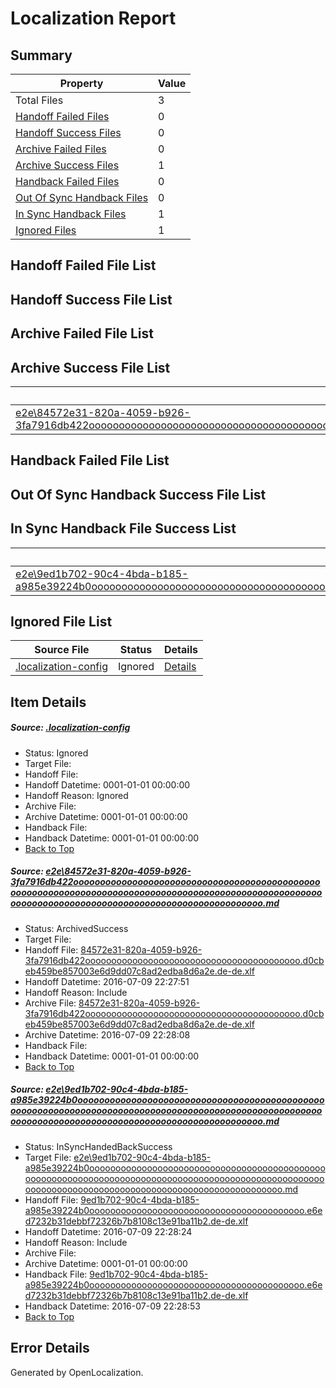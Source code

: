 # <a name='report-top'></a> Localization Report

## Summary
 Property | Value 
 -------- | ----- 
 Total Files | 3
[ Handoff Failed Files ](#handoff-failed-list)| 0
[ Handoff Success Files ](#handoff-success-list)| 0
[ Archive Failed Files ](#archive-failed-list)| 0
[ Archive Success Files ](#archive-success-list)| 1
[ Handback Failed Files ](#handback-failed-list)| 0
[ Out Of Sync Handback Files ](#outofsync-handback-success-list)| 0
[ In Sync Handback Files ](#insync-handback-success-list)| 1
[ Ignored Files ](#ignored-list)| 1

## <a name='handoff-failed-list'></a> Handoff Failed File List

## <a name='handoff-success-list'></a> Handoff Success File List

## <a name='archive-failed-list'></a> Archive Failed File List

## <a name='archive-success-list'></a> Archive Success File List
 Source File | Status | Details 
 ----------- | ------ | ------- 
 [e2e\84572e31-820a-4059-b926-3fa7916db422ooooooooooooooooooooooooooooooooooooooooooooooooooooooooooooooooooooooooooooooooooooooooooooooooooooooooooooooooooooooooooooooooooooooooooooooooooooooo.md](https://github.com/OpenLocalizationTestOrg/oltest/blob/20d49c7f3b0c82b982fe3ed94a4a40bef24b83c6/e2e/84572e31-820a-4059-b926-3fa7916db422ooooooooooooooooooooooooooooooooooooooooooooooooooooooooooooooooooooooooooooooooooooooooooooooooooooooooooooooooooooooooooooooooooooooooooooooooooooooo.md) | ArchivedSuccess | [Details](#d3eaa77f748f2d8503b8b9d76702e22b85477fed1)

## <a name='handback-failed-list'></a> Handback Failed File List

## <a name='outofsync-handback-success-list'></a> Out Of Sync Handback Success File List

## <a name='insync-handback-success-list'></a> In Sync Handback File Success List
 Source File | Status | Details 
 ----------- | ------ | ------- 
 [e2e\9ed1b702-90c4-4bda-b185-a985e39224b0ooooooooooooooooooooooooooooooooooooooooooooooooooooooooooooooooooooooooooooooooooooooooooooooooooooooooooooooooooooooooooooooooooooooooooooooooooooooo.md](https://github.com/OpenLocalizationTestOrg/oltest/blob/86932833c94e9c340350c3ed8b12eb4e91b57362/e2e/9ed1b702-90c4-4bda-b185-a985e39224b0ooooooooooooooooooooooooooooooooooooooooooooooooooooooooooooooooooooooooooooooooooooooooooooooooooooooooooooooooooooooooooooooooooooooooooooooooooooooo.md) | InSyncHandedBackSuccess | [Details](#f6926b22eda07d7ff6179d8d4d12cad585cfb2bd2)

## <a name='ignored-list'></a> Ignored File List
 Source File | Status | Details 
 ----------- | ------ | ------- 
 [.localization-config](https://github.com/OpenLocalizationTestOrg/oltest/blob/86932833c94e9c340350c3ed8b12eb4e91b57362/.localization-config) | Ignored | [Details](#3d4f252ac210baf56311d7e97dcc2db10974dbd20)

## Item Details
##### <a name='3d4f252ac210baf56311d7e97dcc2db10974dbd20'></a> Source: [.localization-config](https://github.com/OpenLocalizationTestOrg/oltest/blob/86932833c94e9c340350c3ed8b12eb4e91b57362/.localization-config)
* Status: Ignored
* Target File: 
* Handoff File: 
* Handoff Datetime: 0001-01-01 00:00:00
* Handoff Reason: Ignored
* Archive File: 
* Archive Datetime: 0001-01-01 00:00:00
* Handback File: 
* Handback Datetime: 0001-01-01 00:00:00
* [Back to Top](#report-top)

##### <a name='d3eaa77f748f2d8503b8b9d76702e22b85477fed1'></a> Source: [e2e\84572e31-820a-4059-b926-3fa7916db422ooooooooooooooooooooooooooooooooooooooooooooooooooooooooooooooooooooooooooooooooooooooooooooooooooooooooooooooooooooooooooooooooooooooooooooooooooooooo.md](https://github.com/OpenLocalizationTestOrg/oltest/blob/20d49c7f3b0c82b982fe3ed94a4a40bef24b83c6/e2e/84572e31-820a-4059-b926-3fa7916db422ooooooooooooooooooooooooooooooooooooooooooooooooooooooooooooooooooooooooooooooooooooooooooooooooooooooooooooooooooooooooooooooooooooooooooooooooooooooo.md)
* Status: ArchivedSuccess
* Target File: 
* Handoff File: [84572e31-820a-4059-b926-3fa7916db422ooooooooooooooooooooooooooooooooooooooooo.d0cbeb459be857003e6d9dd07c8ad2edba8d6a2e.de-de.xlf](https://github.com/OpenLocalizationTestOrg/olhandoff-e2e/blob/b115bab4fe7663138969e0574c1973ed69e6b2e9/ol-handoff/OpenLocalizationTestOrg/oltest-dede-fly/ci/ht/84572e31-820a-4059-b926-3fa7916db422ooooooooooooooooooooooooooooooooooooooooo.d0cbeb459be857003e6d9dd07c8ad2edba8d6a2e.de-de.xlf)
* Handoff Datetime: 2016-07-09 22:27:51
* Handoff Reason: Include
* Archive File: [84572e31-820a-4059-b926-3fa7916db422ooooooooooooooooooooooooooooooooooooooooo.d0cbeb459be857003e6d9dd07c8ad2edba8d6a2e.de-de.xlf](https://github.com/OpenLocalizationTestOrg/olhandoff-e2e/blob/d96e6813a4a63d13525e2ab54128fa7d924d7c52/ol-archive/OpenLocalizationTestOrg/oltest-dede-fly/ci/ht/84572e31-820a-4059-b926-3fa7916db422ooooooooooooooooooooooooooooooooooooooooo.d0cbeb459be857003e6d9dd07c8ad2edba8d6a2e.de-de.xlf)
* Archive Datetime: 2016-07-09 22:28:08
* Handback File: 
* Handback Datetime: 0001-01-01 00:00:00
* [Back to Top](#report-top)

##### <a name='f6926b22eda07d7ff6179d8d4d12cad585cfb2bd2'></a> Source: [e2e\9ed1b702-90c4-4bda-b185-a985e39224b0ooooooooooooooooooooooooooooooooooooooooooooooooooooooooooooooooooooooooooooooooooooooooooooooooooooooooooooooooooooooooooooooooooooooooooooooooooooooo.md](https://github.com/OpenLocalizationTestOrg/oltest/blob/86932833c94e9c340350c3ed8b12eb4e91b57362/e2e/9ed1b702-90c4-4bda-b185-a985e39224b0ooooooooooooooooooooooooooooooooooooooooooooooooooooooooooooooooooooooooooooooooooooooooooooooooooooooooooooooooooooooooooooooooooooooooooooooooooooooo.md)
* Status: InSyncHandedBackSuccess
* Target File: [e2e\9ed1b702-90c4-4bda-b185-a985e39224b0ooooooooooooooooooooooooooooooooooooooooooooooooooooooooooooooooooooooooooooooooooooooooooooooooooooooooooooooooooooooooooooooooooooooooooooooooooooooo.md](https://github.com/OpenLocalizationTestOrg/oltest-dede-fly/blob/312571280dab7c429e8fc7bab50b497051673648/e2e/9ed1b702-90c4-4bda-b185-a985e39224b0ooooooooooooooooooooooooooooooooooooooooooooooooooooooooooooooooooooooooooooooooooooooooooooooooooooooooooooooooooooooooooooooooooooooooooooooooooooooo.md)
* Handoff File: [9ed1b702-90c4-4bda-b185-a985e39224b0ooooooooooooooooooooooooooooooooooooooooo.e6ed7232b31debbf72326b7b8108c13e91ba11b2.de-de.xlf](https://github.com/OpenLocalizationTestOrg/olhandoff-e2e/blob/0999aa4ea2ae7ca911af345fd0861035dd8502ea/ol-handoff/OpenLocalizationTestOrg/oltest-dede-fly/ci/ht/9ed1b702-90c4-4bda-b185-a985e39224b0ooooooooooooooooooooooooooooooooooooooooo.e6ed7232b31debbf72326b7b8108c13e91ba11b2.de-de.xlf)
* Handoff Datetime: 2016-07-09 22:28:24
* Handoff Reason: Include
* Archive File: 
* Archive Datetime: 0001-01-01 00:00:00
* Handback File: [9ed1b702-90c4-4bda-b185-a985e39224b0ooooooooooooooooooooooooooooooooooooooooo.e6ed7232b31debbf72326b7b8108c13e91ba11b2.de-de.xlf](https://github.com/OpenLocalizationTestOrg/olhandback-e2e/blob/2766346a0344a2a245e5f59cb3ddbc69007ef493/ol-handback/OpenLocalizationTestOrg/oltest-dede-fly/ci/ht/9ed1b702-90c4-4bda-b185-a985e39224b0ooooooooooooooooooooooooooooooooooooooooo.e6ed7232b31debbf72326b7b8108c13e91ba11b2.de-de.xlf)
* Handback Datetime: 2016-07-09 22:28:53
* [Back to Top](#report-top)


## Error Details

Generated by OpenLocalization.
